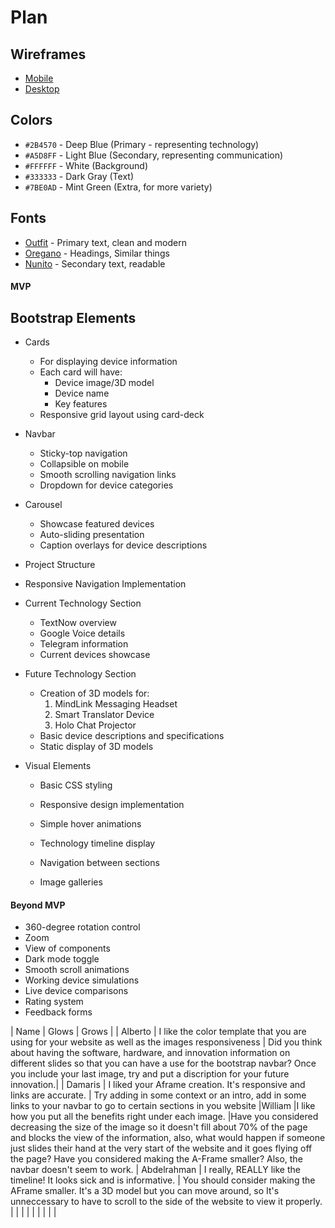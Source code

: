 # Plan

## Wireframes
* [Mobile](https://wireframe.cc/VqOzEX)
* [Desktop](https://wireframe.cc/zuKB2k)

## Colors
* `#2B4570` - Deep Blue (Primary - representing technology)
* `#A5D8FF` - Light Blue (Secondary, representing communication)
* `#FFFFFF` - White (Background)
* `#333333` - Dark Gray (Text)
* `#7BE0AD` - Mint Green (Extra, for more variety)

## Fonts
* [Outfit](https://fonts.google.com/specimen/Outfit) - Primary text, clean and modern
* [Oregano](https://fonts.google.com/specimen/Oregano) - Headings, Similar things
* [Nunito](https://fonts.google.com/specimen/Nunito) - Secondary text, readable

#### MVP

## Bootstrap Elements
* Cards
  * For displaying device information
  * Each card will have:
    - Device image/3D model
    - Device name
    - Key features
  * Responsive grid layout using card-deck

* Navbar
  * Sticky-top navigation
  * Collapsible on mobile
  * Smooth scrolling navigation links
  * Dropdown for device categories

* Carousel
  * Showcase featured devices
  * Auto-sliding presentation
  * Caption overlays for device descriptions


* Project Structure
* Responsive Navigation Implementation
* Current Technology Section
  * TextNow overview
  * Google Voice details
  * Telegram information
  * Current devices showcase

* Future Technology Section
  * Creation of 3D models for:
    1. MindLink Messaging Headset
    2. Smart Translator Device
    3. Holo Chat Projector
  * Basic device descriptions and specifications
  * Static display of 3D models

* Visual Elements
  * Basic CSS styling
  * Responsive design implementation
  * Simple hover animations
  * Technology timeline display

  * Navigation between sections
  * Image galleries

#### Beyond MVP

  * 360-degree rotation control
  * Zoom
  * View of components
  * Dark mode toggle
  * Smooth scroll animations
  * Working device simulations
  * Live device comparisons
  * Rating system
  * Feedback forms





 | Name | Glows | Grows |
 | Alberto | I like the color template that you are using for your website as well as the images responsiveness | Did you think about having the software, hardware, and innovation information on different slides so that you can have a use for the bootstrap navbar? Once you include your last image, try and put a discription for your future innovation.|
 | Damaris  | I liked your Aframe creation. It's responsive and links are accurate.   | Try adding in some context or an intro, add in some links to your navbar to go to certain sections in you website
 |William   |I like how you put all the benefits right under each image.   |Have you considered decreasing the size of the image so it doesn't fill about 70% of the page and blocks the view of the information, also, what would happen if someone just slides their hand at the very start of the website and it goes flying off the page? Have you considered making the A-Frame smaller? Also, the navbar doesn't seem to work.
 | Abdelrahman | I really, REALLY like the timeline! It looks sick and is informative. | You should consider making the AFrame smaller. It's a 3D model but you can move around, so It's unneccessary to have to scroll to the side of the website to view it properly.
 |   |   |
 |   |   |
 |   |   |

